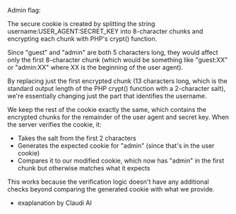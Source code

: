 Admin flag:

The secure cookie is created by splitting the string username:USER_AGENT:SECRET_KEY into 8-character chunks and encrypting each chunk with PHP's crypt() function.

Since "guest" and "admin" are both 5 characters long, they would affect only the first 8-character chunk (which would be something like "guest:XX" or "admin:XX" where XX is the beginning of the user agent).

By replacing just the first encrypted chunk (13 characters long, which is the standard output length of the PHP crypt() function with a 2-character salt), we're essentially changing just the part that identifies the username.

We keep the rest of the cookie exactly the same, which contains the encrypted chunks for the remainder of the user agent and secret key.
When the server verifies the cookie, it:

- Takes the salt from the first 2 characters
- Generates the expected cookie for "admin" (since that's in the user cookie)
- Compares it to our modified cookie, which now has "admin" in the first chunk but otherwise matches what it expects

This works because the verification logic doesn't have any additional checks beyond comparing the generated cookie with what we provide.

* exaplanation by Claudi AI
